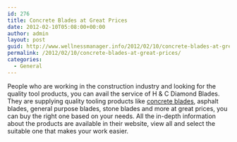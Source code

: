 ```yaml
---
id: 276
title: Concrete Blades at Great Prices
date: 2012-02-10T05:08:00+00:00
author: admin
layout: post
guid: http://www.wellnessmanager.info/2012/02/10/concrete-blades-at-great-prices/
permalink: /2012/02/10/concrete-blades-at-great-prices/
categories:
  - General
---
```

People who are working in the construction industry and looking for the quality tool products, you can avail the service of H & C Diamond Blades. They are supplying quality tooling products like [concrete blades](http://www.diamond-blades.com/), asphalt blades, general purpose blades, stone blades and more at great prices, you can buy the right one based on your needs. All the in-depth information about the products are available in their website, view all and select the suitable one that makes your work easier.